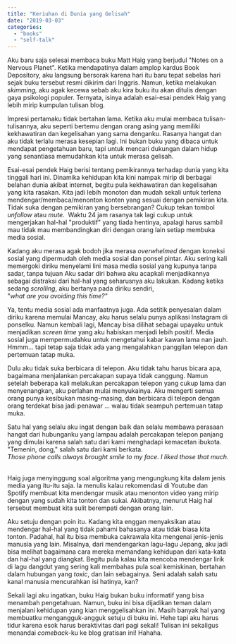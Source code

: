 ```yaml
---
title: "Keriuhan di Dunia yang Gelisah"
date: "2019-03-03"
categories: 
  - "books"
  - "self-talk"
---
```


Aku baru saja selesai membaca buku Matt Haig yang berjudul "Notes on a Nervous Planet". Ketika mendapatinya dalam amplop kardus Book Depository, aku langsung bersorak karena hari itu baru tepat sebelas hari sejak buku tersebut resmi dikirim dari Inggris. Namun, ketika melakukan _skimming,_ aku agak kecewa sebab aku kira buku itu akan ditulis dengan gaya psikologi populer. Ternyata, isinya adalah esai-esai pendek Haig yang lebih mirip kumpulan tulisan blog.

Impresi pertamaku tidak bertahan lama. Ketika aku mulai membaca tulisan-tulisannya, aku seperti bertemu dengan orang asing yang memiliki kekhawatiran dan kegelisahan yang sama denganku. Rasanya hangat dan aku tidak terlalu merasa kesepian lagi. Ini bukan buku yang dibaca untuk mendapat pengetahuan baru, tapi untuk mencari dukungan dalam hidup yang senantiasa memudahkan kita untuk merasa gelisah.

Esai-esai pendek Haig berisi tentang pemikirannya terhadap dunia yang kita tinggali hari ini. Dinamika kehidupan kita kini nampak mirip di berbagai belahan dunia akibat internet, begitu pula kekhawatiran dan kegelisahan yang kita rasakan. Kita jadi lebih monoton dan mudah sekali untuk terlena mendengar/membaca/menonton konten yang sesuai dengan pemikiran kita. Tidak suka dengan pemikiran yang bersebrangan? Cukup tekan tombol _unfollow_ atau _mute._  Waktu 24 jam rasanya tak lagi cukup untuk mengerjakan hal-hal "produktif" yang tiada hentinya, apalagi harus sambil mau tidak mau membandingkan diri dengan orang lain setiap membuka media sosial.

Kadang aku merasa agak bodoh jika merasa _overwhelmed_ dengan koneksi sosial yang dipermudah oleh media sosial dan ponsel pintar. Aku sering kali memergoki diriku menyelami lini masa media sosial yang kupunya tanpa sadar, tanpa tujuan Aku sadar diri bahwa aku acapkali menjadikannya sebagai distraksi dari hal-hal yang seharusnya aku lakukan. Kadang ketika sedang _scrolling_, aku bertanya pada diriku sendiri, "_what are you avoiding this time?"_

Ya, tentu media sosial ada manfaatnya juga. Ada setitik penyesalan dalam diriku karena memulai Mancay, aku harus selalu punya aplikasi Instagram di ponselku. Namun kembali lagi, Mancay bisa dilihat sebagai upayaku untuk menjadikan _screen time_ yang aku habiskan menjadi lebih positif. Media sosial juga mempermudahku untuk mengetahui kabar kawan lama nan jauh. Hmmm... tapi tetap saja tidak ada yang mengalahkan panggilan telepon dan pertemuan tatap muka.

Dulu aku tidak suka berbicara di telepon. Aku tidak tahu harus bicara apa, bagaimana menjalankan percakapan supaya tidak canggung. Namun setelah beberapa kali melakukan percakapan telepon yang cukup lama dan menyenangkan, aku perlahan mulai menyukainya. Aku mengerti semua orang punya kesibukan masing-masing, dan berbicara di telepon dengan orang terdekat bisa jadi penawar ... walau tidak seampuh pertemuan tatap muka.

Satu hal yang selalu aku ingat dengan baik dan selalu membawa perasaan hangat dari hubunganku yang lampau adalah percakapan telepon panjang yang dimulai karena salah satu dari kami menghadapi kemacetan ibukota. "Temenin, dong," salah satu dari kami berkata. _Those phone calls always brought smile to my face. I liked those that much._ 

Haig juga menyinggung soal algoritma yang mengungkung kita dalam jenis media yang itu-itu saja. Ia menulis kalau rekomendasi di Youtube dan Spotify membuat kita mendengar musik atau menonton video yang mirip dengan yang sudah kita tonton dan sukai. Akibatnya, menurut Haig hal tersebut membuat kita sulit berempati dengan orang lain.

Aku setuju dengan poin itu. Kadang kita enggan menyaksikan atau mendengar hal-hal yang tidak pahami bahasanya atau tidak biasa kita tonton. Padahal, hal itu bisa membuka cakrawala kita mengenai jenis-jenis manusia yang lain. Misalnya, dari mendengarkan lagu-lagu Jepang, aku jadi bisa melihat bagaimana cara mereka memandang kehidupan dari kata-kata dan hal-hal yang diangkat. Begitu pula kalau kita mencoba mendengar lirik di lagu dangdut yang sering kali membahas pula soal kemiskinan, bertahan dalam hubungan yang _toxic_, dan lain sebagainya. Seni adalah salah satu kanal manusia mencurahkan isi hatinya, kan?

Sekali lagi aku ingatkan, buku Haig bukan buku informatif yang bisa menambah pengetahuan. Namun, buku ini bisa dijadikan teman dalam menjalani kehidupan yang kian menggelisahkan ini. Masih banyak hal yang membuatku mengangguk-angguk setuju di buku ini. Hehe tapi aku harus tidur karena esok harus beraktivitas dari pagi sekali! Tulisan ini sekaligus menandai _comeback_\-ku ke blog gratisan ini! Hahaha.
